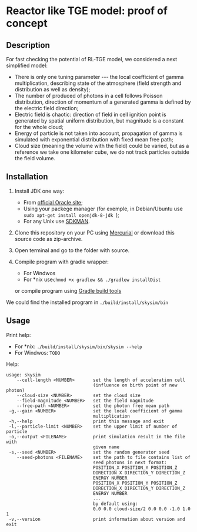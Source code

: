 # Reactor like TGE model: proof of concept

## Description
For fast checking the potential of RL-TGE model, we considered a next simplified model:  
* There is only one tuning parameter --- the local coefficient of gamma multiplication, describing state of the atmosphere (field strength and distribution as well as density);
* The number of produced of photons in a cell follows Poisson distribution, direction of momentum of a generated gamma is defined by the electric field direction;
* Electric field is chaotic: direction of field in cell ignition point is generated by spatial uniform distribution, but magnitude is a constant for the whole cloud;
* Energy of particle is not taken into account, propagation of gamma is simulated with exponential distribution with fixed mean free path;
* Cloud size (meaning the volume with the field) could be varied, but as a reference we take one kilometer cube, we do not track particles outside the field volume. 
## Installation

1. Install JDK one way:
    * From [official Oracle site](https://www.oracle.com/technetwork/java/javase/downloads/jdk8-downloads-2133151.html);
    * Using your packege manager (for exemple, in Debian/Ubuntu use `sudo apt-get install openjdk-8-jdk
`);
    * For any Unix use [SDKMAN](https://sdkman.io/).
2. Clone this repository on your PC using [Mercurial](https://www.mercurial-scm.org/) or download this source code as zip-archive.

3. Open terminal and go to the folder with source.

4. Compile program with gradle wrapper:
    * For Windwos 
    * For *nix use`chmod +x gradlew && ./gradlew installDist`
    
    or
    compile program using [Gradle build tools](https://gradle.org/)

We could find the installed program in `./build/install/skysim/bin`

## Usage

Print help:
* For *nix: `./build/install/skysim/bin/skysim --help`
* For Windwos: `TODO`
    
Help:
```
usage: skysim
    --cell-length <NUMBER>       set the length of acceleration cell
                                 (influence on birth point of new photon)
    --cloud-size <NUMBER>        set the cloud size
    --field-magnitude <NUMBER>   set the field magnitude
    --free-path <NUMBER>         set the photon free mean path
 -g,--gain <NUMBER>              set the local coefficient of gamma
                                 multiplication
 -h,--help                       print this message and exit
 -l,--particle-limit <NUMBER>    set the upper limit of number of particle
 -o,--output <FILENAME>          print simulation result in the file with
                                 given name
 -s,--seed <NUMBER>              set the random generator seed
    --seed-photons <FILENAME>    set the path to file contains list of
                                 seed photons in next format:
                                 POSITION_X POSITION_Y POSITION_Z
                                 DIRECTION_X DIRECTION_Y DIRECTION_Z
                                 ENERGY NUMBER
                                 POSITION_X POSITION_Y POSITION_Z
                                 DIRECTION_X DIRECTION_Y DIRECTION_Z
                                 ENERGY NUMBER
                                 ...
                                 by default using:
                                 0.0 0.0 cloud-size/2 0.0 0.0 -1.0 1.0 1
 -v,--version                    print information about version and exit

```